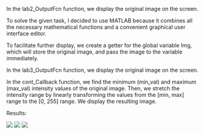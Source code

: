 In the lab2_OutputFcn function, we display the original image on the screen.

To solve the given task, I decided to use MATLAB because it combines all the necessary mathematical functions and a convenient graphical user interface editor.

To facilitate further display, we create a getter for the global variable Img, which will store the original image, and pass the image to the variable immediately.

In the lab3_OutputFcn function, we display the original image on the screen.

In the cont_Callback function, we find the minimum (min_val) and maximum (max_val) intensity values of the original image. Then, we stretch the intensity range by linearly transforming the values from the [min, max] range to the [0, 255] range. We display the resulting image.

Results:

<img src=https://github.com/AikoRyusaki/Matlab-linear-contrast/assets/136241809/9864b738-6155-47f0-bca9-3287ef46ac61>
<img src=https://github.com/AikoRyusaki/Matlab-linear-contrast/assets/136241809/23fafb6e-2485-4caf-abbc-b706184b91c8>
<img src=https://github.com/AikoRyusaki/Matlab-linear-contrast/assets/136241809/f52c492c-ede9-478e-913e-82c2edbe8ec3>

